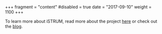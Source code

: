 +++
fragment = "content"
#disabled = true
date = "2017-09-10"
weight = 1100
+++

To learn more about iSTRUM, read more about the project [here](/about) or check out the [blog](/blog).
